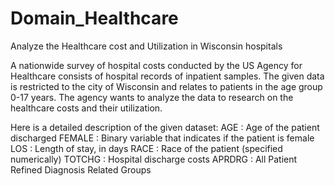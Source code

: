 # Domain_Healthcare
Analyze the Healthcare cost and Utilization in Wisconsin hospitals

A nationwide survey of hospital costs conducted by the US Agency for Healthcare consists of hospital records of inpatient samples. The given data is restricted to the city of Wisconsin and relates to patients in the age group 0-17 years. The agency wants to analyze the data to research on the healthcare costs and their utilization.

Here is a detailed description of the given dataset:
AGE : Age of the patient discharged
FEMALE : Binary variable that indicates if the patient is female LOS : Length of stay, in days
RACE : Race of the patient (specified numerically)
TOTCHG : Hospital discharge costs
APRDRG : All Patient Refined Diagnosis Related Groups
